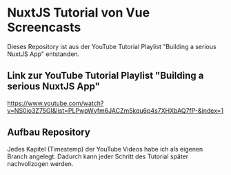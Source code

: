 # NuxtJS Tutorial von Vue Screencasts 
Dieses Repository ist aus der YouTube Tutorial Playlist "Building a serious NuxtJS App" entstanden.

## Link zur YouTube Tutorial Playlist "Building a serious NuxtJS App"
https://www.youtube.com/watch?v=NS0io3Z75GI&list=PLPwpWyfm6JACZm5kqu6p4s7XHXbAQ7fP-&index=1 

## Aufbau Repository 
Jedes Kapitel (Timestemp) der YouTube Videos habe ich als eigenen Branch angelegt. Dadurch kann jeder Schritt des Tutorial später nachvollzogen werden.
